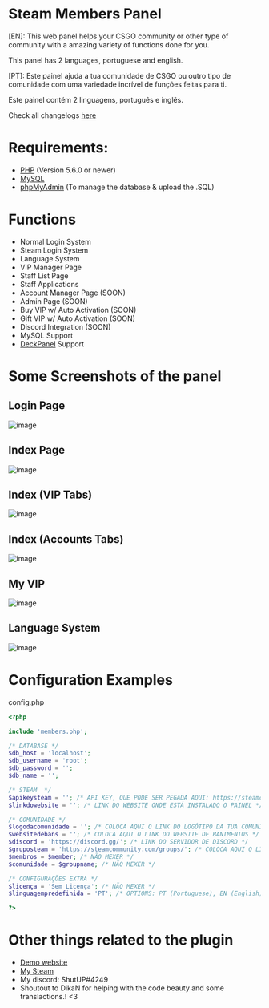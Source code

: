 # Steam Members Panel

[EN]:
This web panel helps your CSGO community or other type of community with a amazing variety of functions done for you.

This panel has 2 languages, portuguese and english.

[PT]:
Este painel ajuda a tua comunidade de CSGO ou outro tipo de comunidade com uma variedade incrível de funções feitas para ti.

Este painel contém 2 linguagens, português e inglês.

Check all changelogs [here](https://github.com/ShutAP1337/Steam-Members-Panel/blob/master/CHANGELOG.md)

# Requirements:
- [PHP](https://php.net/) (Version 5.6.0 or newer)
- [MySQL](https://www.mysql.com/)
- [phpMyAdmin](https://www.phpmyadmin.net/) (To manage the database & upload the .SQL)

# Functions
- Normal Login System
- Steam Login System
- Language System
- VIP Manager Page
- Staff List Page
- Staff Applications
- Account Manager Page (SOON)
- Admin Page (SOON)
- Buy VIP w/ Auto Activation (SOON)
- Gift VIP w/ Auto Activation (SOON)
- Discord Integration (SOON)
- MySQL Support
- [DeckPanel](https://deckhost.pt/cart.php?a=confproduct&i=0) Support

# Some Screenshots of the panel
## Login Page
![image](https://user-images.githubusercontent.com/41197101/59125477-610fd400-895a-11e9-92ea-490b2511ad28.png)

## Index Page
![image](https://user-images.githubusercontent.com/41197101/59125513-75ec6780-895a-11e9-8810-da396d4d16eb.png)

## Index (VIP Tabs)
![image](https://user-images.githubusercontent.com/41197101/59125548-8dc3eb80-895a-11e9-8def-083d10237908.png)

## Index (Accounts Tabs)
![image](https://user-images.githubusercontent.com/41197101/59125579-a7653300-895a-11e9-9733-0ce4b50c40c5.png)

## My VIP
![image](https://user-images.githubusercontent.com/41197101/59125290-c6af9080-8959-11e9-977c-4f08baf4db89.png)

## Language System
![image](https://user-images.githubusercontent.com/41197101/59125603-b6e47c00-895a-11e9-9c1e-f67847fd1a0e.png)

# Configuration Examples
config.php
```php
<?php

include 'members.php';

/* DATABASE */
$db_host = 'localhost';
$db_username = 'root';
$db_password = '';
$db_name = '';

/* STEAM  */
$apikeysteam = ''; /* API KEY, QUE PODE SER PEGADA AQUI: https://steamcommunity.com/dev/apikey */
$linkdowebsite = ''; /* LINK DO WEBSITE ONDE ESTÁ INSTALADO O PAINEL */

/* COMUNIDADE */
$logodacomunidade = ''; /* COLOCA AQUI O LINK DO LOGÓTIPO DA TUA COMUNIDADE (PNG) */
$websitedebans = ''; /* COLOCA AQUI O LINK DO WEBSITE DE BANIMENTOS */
$discord = 'https://discord.gg/'; /* LINK DO SERVIDOR DE DISCORD */
$gruposteam = 'https://steamcommunity.com/groups/'; /* COLOCA AQUI O LINK DO GRUPO DA STEAM */
$membros = $member; /* NÃO MEXER */
$comunidade = $groupname; /* NÃO MEXER */

/* CONFIGURAÇÕES EXTRA */
$licença = 'Sem Licença'; /* NÃO MEXER */
$linguagempredefinida = 'PT'; /* OPTIONS: PT (Portuguese), EN (English), ES (Spanish), FR (French) and RU (Russian). (Default: PT) */

?>
```

# Other things related to the plugin
- [Demo website](https://tugaarmy.pt/membros/)
- [My Steam](https://steamcommunity.com/id/ShutAP1337)
- My discord: ShutUP#4249
- Shoutout to DikaN for helping with the code beauty and some translactions.! <3
